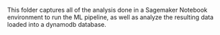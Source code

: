 This folder captures all of the analysis done in a Sagemaker Notebook environment to run the ML pipeline, as well as analyze the resulting data loaded into a dynamodb database.
